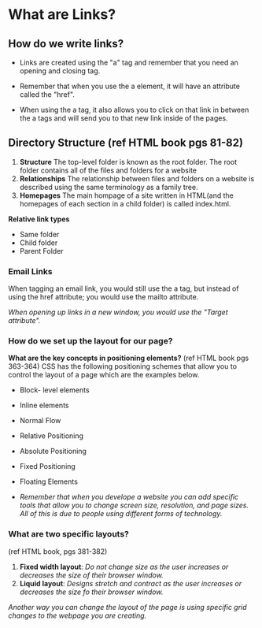 # What are Links?

## How do we write links?

- Links are created using the "a" tag and remember that you need an opening and closing tag.

- Remember that when you use the a element, it will have an attribute called the "href".

- When using the a tag, it also allows you to click on that link in between the a tags and will send you to that new link inside of the pages. 

## Directory Structure (ref HTML book pgs 81-82)

1. **Structure** The top-level folder is known as the root folder. The root folder contains all of the files and folders for a website  
2. **Relationships** The relationship between files and folders on a website is described using the same terminology as a family tree. 
3. **Homepages** The main hompage of a site written in HTML(and the homepages of each section in a child folder) is called index.html. 

**Relative link types**
- Same folder
- Child folder
- Parent Folder

### Email Links
When tagging an email link, you would still use the a tag, but instead of using the href attribute; you would use the mailto attribute. 

*When opening up links in a new window, you would use the "Target attribute".*

### How do we set up the layout for our page?

**What are the key concepts in positioning elements?** (ref HTML book pgs 363-364)
CSS has the following positioning schemes that allow you to control the layout of a page which are the examples below. 

* Block- level elements
* Inline elements
* Normal Flow
* Relative Positioning
* Absolute Positioning
* Fixed Positioning
* Floating Elements


* *Remember that when you develope a website you can add specific tools that allow you to change screen size, resolution, and page sizes. All of this is due to people using different forms of technology.* 

### What are two specific layouts?
(ref HTML book, pgs 381-382)
1. **Fixed width layout**: *Do not change size as the user increases or decreases the size of their browser window.* 
2. **Liquid layout**: *Designs stretch and contract as the user increases or decreases the size fo their browser window.*

*Another way you can change the layout of the page is using specific grid changes to the webpage you are creating.*